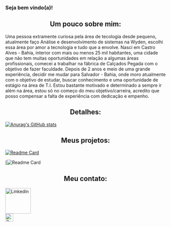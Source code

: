 ### Seja bem vindo(a)! 


<h2 align='center'>Um pouco sobre mim:</h2>
Uma pessoa extramente curiosa pela área de tecologia desde pequeno, atualmente faço Análise e desenvolvimento de sistemas na Wyden, escolhi essa área por amor a tecnologia e tudo que a envolve. Nasci em Castro Alves - Bahia, interior com mais ou menos 25 mil habitantes, uma cidade que não tem muitas oportunidades em relação a algumas áreas profissionais, comecei a trabalhar na fábrica de Calçados Pegada com o objetivo de fazer faculdade. Depois de 2 anos e meio de uma grande experiência, decidir me mudar para Salvador - Bahia, onde moro atualmente com o objetivo de estudar, buscar conhecimento e uma oportunidade de estágio na área de T.I. Estou bastante motivado e determinado a sempre ir além na área, estou só no começo do meu objetivo/carreira, acredito que posso compensar a falta de experiência com dedicação e empenho.

<h2 align='center'>Detalhes:</h2>

[![Anurag's GitHub stats](https://github-readme-stats.vercel.app/api?username=theusbarross&theme=github_dark&show_icons=true)](https://github.com/anuraghazra/github-readme-stats)

<h2 align='center'>Meus projetos:</h2>

[![Readme Card](https://github-readme-stats.vercel.app/api/pin/?username=theusbarross&repo=Project-Tik-Tok-Clone&theme=github_dark)](https://github.com/anuraghazra/github-readme-stats)

[![Readme Card](https://github.com/theusbarross/theusbarross.git)

<h2 align='center'>Meu contato:</h2>

[<img src='https://logospng.org/download/linkedin/logo-linkedin-256.png' alt='Linkedin' height='80' align='center'>](https://www.linkedin.com/in/matheus-barros-9497a8242/) <br>
[<img src='https://cdn.icon-icons.com/icons2/2530/PNG/512/gmail_button_icon_151848.png' alt='Gmail' height='25' align='center'>](matheus.fonsecadeoliveirabarro@gmail.com)
